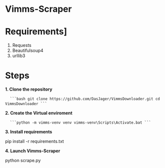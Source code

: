 # Vimms-Scraper

# Requirements]
1. Requests
2. Beautifulsoup4
3. urllib3

# Steps
**1. Clone the repository**
<pre> <code> ```bash git clone https://github.com/DasJager/VimmsDownloader.git cd VimmsDownloader ``` </code> </pre>

**2. Create the Virtual enviroment**
<pre> <code> ```python -m vimms-venv venv vimms-venv\Scripts\Activate.bat ``` </code> </pre>

**3. Install requirements**


  pip install -r requirements.txt

**4. Launch Vimms-Scraper**


  python scrape.py
